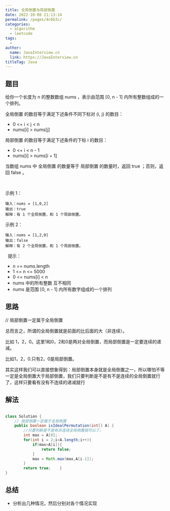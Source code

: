 ```yaml
---
title: 全局倒置与局部倒置
date: 2022-10-08 21:13:14
permalink: /pages/4c6b3c/
categories:
  - algorithm
  - leetcode
tags:
  - 
author: 
  name: JavaInterview.cn
  link: https://JavaInterview.cn
titleTag: Java
---
```



## 题目

给你一个长度为 n 的整数数组 nums ，表示由范围 [0, n - 1] 内所有整数组成的一个排列。

全局倒置 的数目等于满足下述条件不同下标对 (i, j) 的数目：

- 0 <= i < j < n
- nums[i] > nums[j]

局部倒置 的数目等于满足下述条件的下标 i 的数目：

- 0 <= i < n - 1
- nums[i] > nums[i + 1]

当数组 nums 中 全局倒置 的数量等于 局部倒置 的数量时，返回 true ；否则，返回 false 。

 

示例 1：

    输入：nums = [1,0,2]
    输出：true
    解释：有 1 个全局倒置，和 1 个局部倒置。
示例 2：

    输入：nums = [1,2,0]
    输出：false
    解释：有 2 个全局倒置，和 1 个局部倒置。
 
提示：

- n == nums.length
- 1 <= n <= 5000
- 0 <= nums[i] < n
- nums 中的所有整数 互不相同
- nums 是范围 [0, n - 1] 内所有数字组成的一个排列


## 思路

// 局部倒置一定属于全局倒置

总而言之，所谓的全局倒置就是前面的比后面的大（非连续）。

比如 1，2，0。这里1和0，2和0是两对全局倒置，而局部倒置是一定要连续的递减。

比如1，2，0.只有2，0是局部倒置。

其实这样我们可以直接想象得到：局部倒置本身就是全局倒置之一，所以哪怕不等一定是全局倒置大于局部倒置，我们只要判断是不是有不是连续的全局倒置就行了，这样只要看有没有不连续的递减就行
## 解法
```java

class Solution {
    // 局部倒置一定属于全局倒置
    public boolean isIdealPermutation(int[] A) {
        //只要判断是不是有非连续全局倒置就可以了。
        int max = A[0];
        for(int i = 2;i<A.length;i++){
            if(max>A[i]){
                return false;
            }
            max = Math.max(max,A[i-1]);
        }
        return true;    }
}
```

## 总结

- 分析出几种情况，然后分别对各个情况实现 
